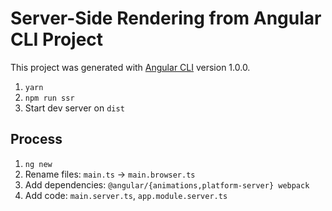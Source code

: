 # Server-Side Rendering from Angular CLI Project

This project was generated with [Angular CLI](https://github.com/angular/angular-cli) version 1.0.0.

1. `yarn`
1. `npm run ssr`
1. Start dev server on `dist`

## Process

1. `ng new`
1. Rename files: `main.ts` -> `main.browser.ts`
1. Add dependencies: `@angular/{animations,platform-server} webpack`
1. Add code: `main.server.ts`, `app.module.server.ts`
